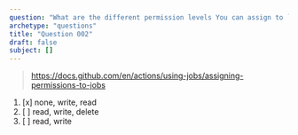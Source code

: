 ```yaml
---
question: "What are the different permission levels You can assign to `GITHUB_TOKEN` in the `permissions` block?"
archetype: "questions"
title: "Question 002"
draft: false
subject: []
---
```



> https://docs.github.com/en/actions/using-jobs/assigning-permissions-to-jobs

1. [x] none, write, read
1. [ ] read, write, delete
1. [ ] read, write
